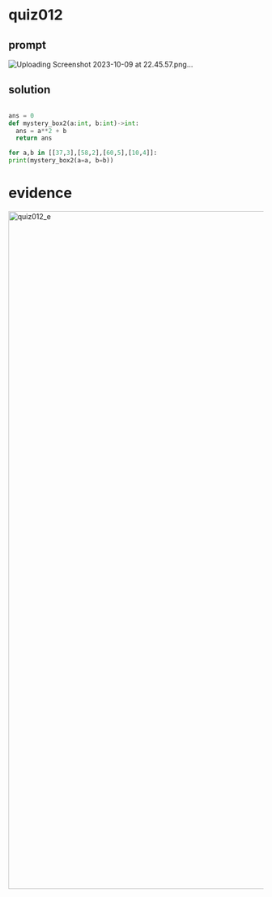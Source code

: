 # quiz012

## prompt
![Uploading Screenshot 2023-10-09 at 22.45.57.png…]()



## solution

```.py

ans = 0
def mystery_box2(a:int, b:int)->int:
  ans = a**2 + b
  return ans

for a,b in [[37,3],[58,2],[60,5],[10,4]]:
print(mystery_box2(a=a, b=b))
```

# evidence
<img width="1336" alt="quiz012_e" src="https://github.com/ayyyane/unit1-2024/assets/142702159/d3cdd013-9544-40f3-892b-55bf3b77d3a5">
